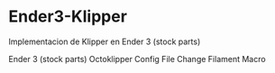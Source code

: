 # Ender3-Klipper
 Implementacion de Klipper en Ender 3  (stock parts)

Ender 3 (stock parts)
Octoklipper
Config File
Change Filament Macro